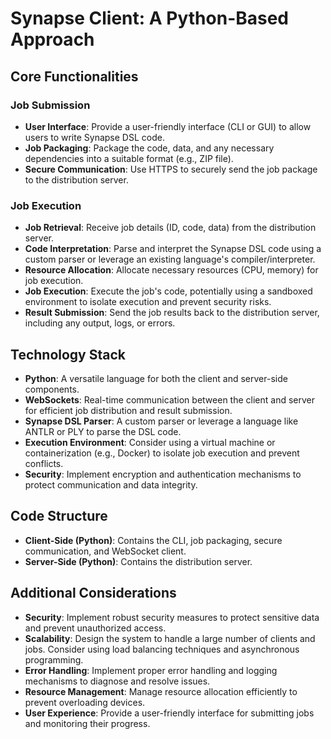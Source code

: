 # Synapse Client: A Python-Based Approach

## Core Functionalities

### Job Submission
- **User Interface**: Provide a user-friendly interface (CLI or GUI) to allow users to write Synapse DSL code.
- **Job Packaging**: Package the code, data, and any necessary dependencies into a suitable format (e.g., ZIP file).
- **Secure Communication**: Use HTTPS to securely send the job package to the distribution server.

### Job Execution
- **Job Retrieval**: Receive job details (ID, code, data) from the distribution server.
- **Code Interpretation**: Parse and interpret the Synapse DSL code using a custom parser or leverage an existing language's compiler/interpreter.
- **Resource Allocation**: Allocate necessary resources (CPU, memory) for job execution.
- **Job Execution**: Execute the job's code, potentially using a sandboxed environment to isolate execution and prevent security risks.
- **Result Submission**: Send the job results back to the distribution server, including any output, logs, or errors.

## Technology Stack
- **Python**: A versatile language for both the client and server-side components.
- **WebSockets**: Real-time communication between the client and server for efficient job distribution and result submission.
- **Synapse DSL Parser**: A custom parser or leverage a language like ANTLR or PLY to parse the DSL code.
- **Execution Environment**: Consider using a virtual machine or containerization (e.g., Docker) to isolate job execution and prevent conflicts.
- **Security**: Implement encryption and authentication mechanisms to protect communication and data integrity.

## Code Structure
- **Client-Side (Python)**: Contains the CLI, job packaging, secure communication, and WebSocket client.
- **Server-Side (Python)**: Contains the distribution server.

## Additional Considerations
- **Security**: Implement robust security measures to protect sensitive data and prevent unauthorized access.
- **Scalability**: Design the system to handle a large number of clients and jobs. Consider using load balancing techniques and asynchronous programming.
- **Error Handling**: Implement proper error handling and logging mechanisms to diagnose and resolve issues.
- **Resource Management**: Manage resource allocation efficiently to prevent overloading devices.
- **User Experience**: Provide a user-friendly interface for submitting jobs and monitoring their progress.
